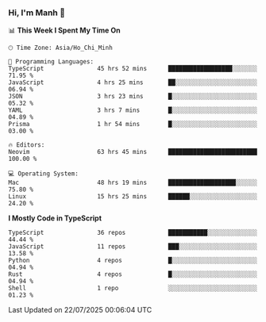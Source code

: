 ### Hi, I'm Manh 👋

<!--START_SECTION:waka-->
📊 **This Week I Spent My Time On** 

```text
🕑︎ Time Zone: Asia/Ho_Chi_Minh

💬 Programming Languages: 
TypeScript               45 hrs 52 mins      ██████████████████░░░░░░░   71.95 % 
JavaScript               4 hrs 25 mins       ██░░░░░░░░░░░░░░░░░░░░░░░   06.94 % 
JSON                     3 hrs 23 mins       █░░░░░░░░░░░░░░░░░░░░░░░░   05.32 % 
YAML                     3 hrs 7 mins        █░░░░░░░░░░░░░░░░░░░░░░░░   04.89 % 
Prisma                   1 hr 54 mins        █░░░░░░░░░░░░░░░░░░░░░░░░   03.00 % 

🔥 Editors: 
Neovim                   63 hrs 45 mins      █████████████████████████   100.00 % 

💻 Operating System: 
Mac                      48 hrs 19 mins      ███████████████████░░░░░░   75.80 % 
Linux                    15 hrs 25 mins      ██████░░░░░░░░░░░░░░░░░░░   24.20 % 
```

**I Mostly Code in TypeScript** 

```text
TypeScript               36 repos            ███████████░░░░░░░░░░░░░░   44.44 % 
JavaScript               11 repos            ███░░░░░░░░░░░░░░░░░░░░░░   13.58 % 
Python                   4 repos             █░░░░░░░░░░░░░░░░░░░░░░░░   04.94 % 
Rust                     4 repos             █░░░░░░░░░░░░░░░░░░░░░░░░   04.94 % 
Shell                    1 repo              ░░░░░░░░░░░░░░░░░░░░░░░░░   01.23 % 
```




 Last Updated on 22/07/2025 00:06:04 UTC
<!--END_SECTION:waka-->
